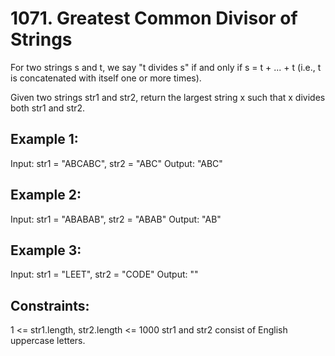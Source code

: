 # 1071. Greatest Common Divisor of Strings

For two strings s and t, we say "t divides s" if and only if s = t + ... + t (i.e., t is concatenated with itself one or more times).

Given two strings str1 and str2, return the largest string x such that x divides both str1 and str2.


## Example 1:

Input: str1 = "ABCABC", str2 = "ABC"
Output: "ABC"

## Example 2:

Input: str1 = "ABABAB", str2 = "ABAB"
Output: "AB"
## Example 3:

Input: str1 = "LEET", str2 = "CODE"
Output: ""
 

## Constraints:

1 <= str1.length, str2.length <= 1000
str1 and str2 consist of English uppercase letters.

